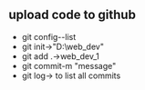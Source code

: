 ## upload code to github
* git config--list
* git init->"D:\web_dev"
* git add .->web_dev_1
* git commit-m "message"
* git log-> to list all commits